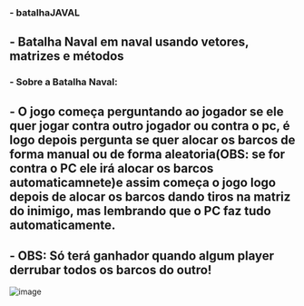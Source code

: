 ### - batalhaJAVAL
## - Batalha Naval em naval usando vetores, matrizes e métodos

### - Sobre a Batalha Naval:

## - O jogo começa perguntando ao jogador se ele quer jogar contra outro jogador ou contra o pc, é logo depois pergunta se quer alocar os barcos de forma manual ou de forma aleatoria(OBS: se for contra o PC ele irá alocar os barcos automaticamnete)e assim começa o jogo logo depois de alocar os barcos dando tiros na matriz do inimigo, mas lembrando que o PC faz tudo automaticamente.

## - OBS: Só terá ganhador quando algum player derrubar todos os barcos do outro!

![image](https://github.com/AndreiMartinsCoelho/batalhaJAVAL/assets/108534182/722df27f-a5dc-4a84-8997-41a255edf2a8)
